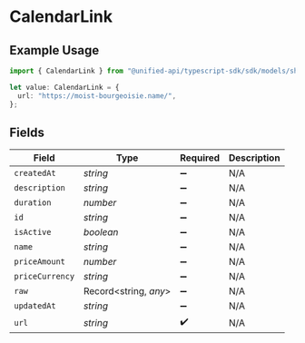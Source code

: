 # CalendarLink

## Example Usage

```typescript
import { CalendarLink } from "@unified-api/typescript-sdk/sdk/models/shared";

let value: CalendarLink = {
  url: "https://moist-bourgeoisie.name/",
};
```

## Fields

| Field                 | Type                  | Required              | Description           |
| --------------------- | --------------------- | --------------------- | --------------------- |
| `createdAt`           | *string*              | :heavy_minus_sign:    | N/A                   |
| `description`         | *string*              | :heavy_minus_sign:    | N/A                   |
| `duration`            | *number*              | :heavy_minus_sign:    | N/A                   |
| `id`                  | *string*              | :heavy_minus_sign:    | N/A                   |
| `isActive`            | *boolean*             | :heavy_minus_sign:    | N/A                   |
| `name`                | *string*              | :heavy_minus_sign:    | N/A                   |
| `priceAmount`         | *number*              | :heavy_minus_sign:    | N/A                   |
| `priceCurrency`       | *string*              | :heavy_minus_sign:    | N/A                   |
| `raw`                 | Record<string, *any*> | :heavy_minus_sign:    | N/A                   |
| `updatedAt`           | *string*              | :heavy_minus_sign:    | N/A                   |
| `url`                 | *string*              | :heavy_check_mark:    | N/A                   |
